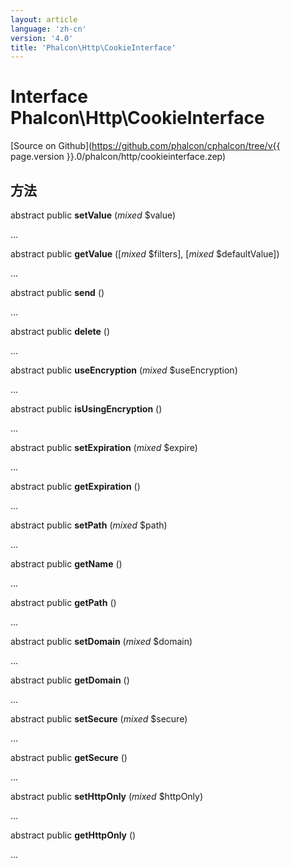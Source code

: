 ```yaml
---
layout: article
language: 'zh-cn'
version: '4.0'
title: 'Phalcon\Http\CookieInterface'
---
```

# Interface **Phalcon\Http\CookieInterface**

[Source on Github](https://github.com/phalcon/cphalcon/tree/v{{ page.version }}.0/phalcon/http/cookieinterface.zep)

## 方法

abstract public **setValue** (*mixed* $value)

...

abstract public **getValue** ([*mixed* $filters], [*mixed* $defaultValue])

...

abstract public **send** ()

...

abstract public **delete** ()

...

abstract public **useEncryption** (*mixed* $useEncryption)

...

abstract public **isUsingEncryption** ()

...

abstract public **setExpiration** (*mixed* $expire)

...

abstract public **getExpiration** ()

...

abstract public **setPath** (*mixed* $path)

...

abstract public **getName** ()

...

abstract public **getPath** ()

...

abstract public **setDomain** (*mixed* $domain)

...

abstract public **getDomain** ()

...

abstract public **setSecure** (*mixed* $secure)

...

abstract public **getSecure** ()

...

abstract public **setHttpOnly** (*mixed* $httpOnly)

...

abstract public **getHttpOnly** ()

...